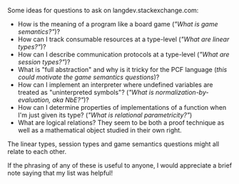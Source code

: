 Some ideas for questions to ask on langdev.stackexchange.com:

- How is the meaning of a program like a board game (*"What is game semantics?"*)?
- How can I track consumable resources at a type-level (*"What are linear types?"*)?
- How can I describe communication protocols at a type-level (*"What are session types?"*)?
- What is "full abstraction" and why is it tricky for the PCF language (*this could motivate the game semantics questions*)?
- How can I implement an interpreter where undefined variables are treated as "uninterpreted symbols"? (*"What is normalization-by-evaluation, aka NbE?"*)?
- How can I determine properties of implementations of a function when I'm just given its type? (*"What is relational parametricity?"*)
- What are logical relations? They seem to be both a proof technique as well as a mathematical object studied in their own right.

The linear types, session types and game semantics questions might all relate to each other.

If the phrasing of any of these is useful to anyone, I would appreciate a brief note saying that my list was helpful!

